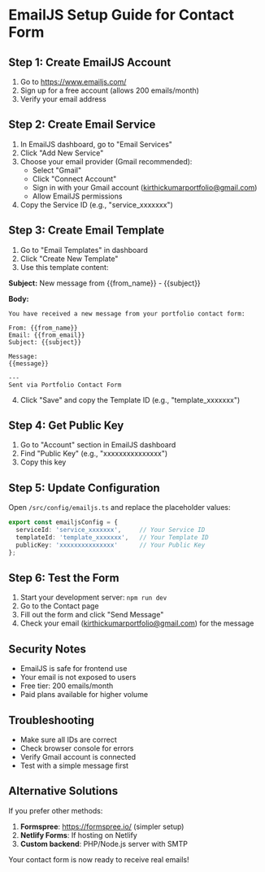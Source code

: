 # EmailJS Setup Guide for Contact Form

## Step 1: Create EmailJS Account
1. Go to https://www.emailjs.com/
2. Sign up for a free account (allows 200 emails/month)
3. Verify your email address

## Step 2: Create Email Service
1. In EmailJS dashboard, go to "Email Services"
2. Click "Add New Service"
3. Choose your email provider (Gmail recommended):
   - Select "Gmail"
   - Click "Connect Account"
   - Sign in with your Gmail account (kirthickumarportfolio@gmail.com)
   - Allow EmailJS permissions
4. Copy the Service ID (e.g., "service_xxxxxxx")

## Step 3: Create Email Template
1. Go to "Email Templates" in dashboard
2. Click "Create New Template"
3. Use this template content:

**Subject:** New message from {{from_name}} - {{subject}}

**Body:**
```
You have received a new message from your portfolio contact form:

From: {{from_name}}
Email: {{from_email}}
Subject: {{subject}}

Message:
{{message}}

---
Sent via Portfolio Contact Form
```

4. Click "Save" and copy the Template ID (e.g., "template_xxxxxxx")

## Step 4: Get Public Key
1. Go to "Account" section in EmailJS dashboard
2. Find "Public Key" (e.g., "xxxxxxxxxxxxxxx")
3. Copy this key

## Step 5: Update Configuration
Open `/src/config/emailjs.ts` and replace the placeholder values:

```typescript
export const emailjsConfig = {
  serviceId: 'service_xxxxxxx',     // Your Service ID
  templateId: 'template_xxxxxxx',   // Your Template ID  
  publicKey: 'xxxxxxxxxxxxxxx'      // Your Public Key
};
```

## Step 6: Test the Form
1. Start your development server: `npm run dev`
2. Go to the Contact page
3. Fill out the form and click "Send Message"
4. Check your email (kirthickumarportfolio@gmail.com) for the message

## Security Notes
- EmailJS is safe for frontend use
- Your email is not exposed to users
- Free tier: 200 emails/month
- Paid plans available for higher volume

## Troubleshooting
- Make sure all IDs are correct
- Check browser console for errors
- Verify Gmail account is connected
- Test with a simple message first

## Alternative Solutions
If you prefer other methods:
1. **Formspree**: https://formspree.io/ (simpler setup)
2. **Netlify Forms**: If hosting on Netlify
3. **Custom backend**: PHP/Node.js server with SMTP

Your contact form is now ready to receive real emails!
